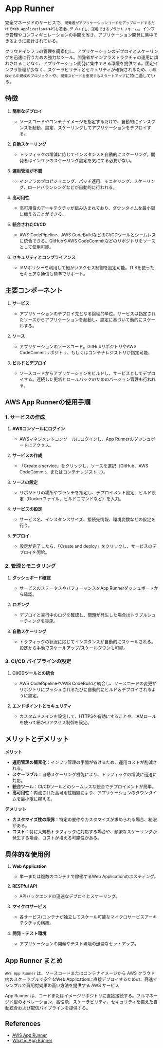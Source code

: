 # App Runner

完全マネージドのサービスで、`開発者がアプリケーションコードをアップロードするだけでWeb ApplicationやAPIを迅速にデプロイし、運用できるプラットフォーム`。インフラ管理やコンフィギュレーションの手間を省き、アプリケーション開発に集中できるように設計されている。

クラウドインフラの管理を簡素化し、アプリケーションのデプロイとスケーリングを迅速に行うための強力なツール。開発者がインフラストラクチャの運用に煩わされることなく、アプリケーション開発に集中できる環境を提供する。固定インフラ管理が少なく、スケーラビリティとセキュリティが確保されるため、`小規模から中規模のプロジェクト`や、`開発スピードを重視するスタートアップ`に特に適している。

## 特徴

1. **簡単なデプロイ**
   - ソースコードやコンテナイメージを指定するだけで、自動的にインスタンスを起動、設定、スケーリングしてアプリケーションをデプロイする。

2. **自動スケーリング**
   - トラフィックの増減に応じてインスタンスを自動的にスケーリング。開発者はインフラのスケーリング設定を気にする必要がない。

3. **運用管理が不要**
   - インフラのプロビジョニング、パッチ適用、モニタリング、スケーリング、ロードバランシングなどが自動的に行われる。

4. **高可用性**
   - 高可用性のアーキテクチャが組み込まれており、ダウンタイムを最小限に抑えることができる。

5. **統合されたCI/CD**
   - AWS CodePipeline、AWS CodeBuildなどのCI/CDツールとシームレスに統合できる。GitHubやAWS CodeCommitなどのリポジトリをソースとして使用可能。

6. **セキュリティとコンプライアンス**
   - IAMポリシーを利用して細かいアクセス制御を設定可能。TLSを使ったセキュアな通信も標準でサポート。

## 主要コンポーネント

1. **サービス**
   - アプリケーションのデプロイ先となる論理的単位。サービスは指定されたソースからアプリケーションを起動し、設定に基づいて動的にスケールする。

2. **ソース**
   - アプリケーションのソースコード。GitHubリポジトリやAWS CodeCommitリポジトリ、もしくはコンテナレジストリが指定可能。

3. **ビルドとデプロイ**
   - ソースコードからアプリケーションをビルドし、サービスとしてデプロイする。連続した更新とロールバックのためのバージョン管理も行われる。

## AWS App Runnerの使用手順

### 1. サービスの作成

1. **AWSコンソールにログイン**
   - AWSマネジメントコンソールにログインし、App Runnerのダッシュボードにアクセス。

2. **サービスの作成**
   - 「Create a service」をクリックし、ソースを選択（GitHub、AWS CodeCommit、またはコンテナレジストリ）。

3. **ソースの設定**
   - リポジトリの場所やブランチを指定し、デプロイメント設定、ビルド設定（Dockerファイル、ビルドコマンドなど）を入力。

4. **サービスの設定**
   - サービス名、インスタンスサイズ、接続先情報、環境変数などの設定を行う。

5. **デプロイ**
   - 設定が完了したら、「Create and deploy」をクリックし、サービスのデプロイを開始。

### 2. 管理とモニタリング

1. **ダッシュボード確認**
   - サービスのステータスやパフォーマンスをApp Runnerダッシュボードから確認。

2. **ロギング**
   - デプロイと実行中のログを確認し、問題が発生した場合はトラブルシューティングを実施。

3. **自動スケーリング**
   - トラフィックの状況に応じてインスタンスが自動的にスケールされる。設定から手動でスケールアップ/スケールダウンも可能。

### 3. CI/CD パイプラインの設定

1. **CI/CDツールとの統合**
   - AWS CodePipelineやAWS CodeBuildと統合し、ソースコードの変更がリポジトリにプッシュされるたびに自動的にビルド＆デプロイされるように設定。

2. **エンドポイントとセキュリティ**
   - カスタムドメインを設定して、HTTPSを有効にすることや、IAMロールを使って細かいアクセス制御を設定。

## メリットとデメリット

**メリット**

- **運用管理の簡素化**：インフラ管理の手間が省けるため、運用コストが削減される。
- **スケーラブル**：自動スケーリング機能により、トラフィックの増減に迅速に対応。
- **統合ツール**：CI/CDツールとのシームレスな統合でデプロイメントが簡単。
- **高可用性**：内蔵された高可用性機能により、アプリケーションのダウンタイムを最小限に抑える。

**デメリット**

- **カスタマイズ性の限界**：特定の要件やカスタマイズが求められる場合、制限がある。
- **コスト**：特に大規模トラフィックに対応する場合や、頻繁なスケーリングが発生する場合、コストが増える可能性がある。

## 具体的な使用例

1. **Web Application**
   - 単一または複数のコンテナで稼働するWeb Applicationのホスティング。

2. **RESTful API**
   - APIバックエンドの迅速なデプロイとスケーリング。

3. **マイクロサービス**
   - 各サービス/コンテナが独立してスケール可能なマイクロサービスアーキテクチャの構築。

4. **開発・テスト環境**
   - アプリケーションの開発やテスト環境の迅速なセットアップ。

## App Runner まとめ

`AWS App Runner` は、ソースコードまたはコンテナイメージから AWS クラウド内のスケーラブルで安全なWeb Applicationに直接デプロイするための、高速でシンプルで費用対効果の高い方法を提供する AWS サービス

App Runner は、コードまたはイメージリポジトリに直接接続する。フルマネージド型のオペレーション、高性能、スケーラビリティ、セキュリティを備えた自動統合および配信パイプラインを提供する。

## References

- [AWS App Runner](https://aws.amazon.com/jp/apprunner/)
- [What is App Runner](https://docs.aws.amazon.com/ja_jp/apprunner/latest/dg/what-is-apprunner.html)
